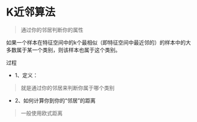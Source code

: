 # K近邻算法
> 通过你的邻居判断你的属性

如果一个样本在特征空间中的k个最相似（即特征空间中最近邻的）的样本中的大多数属于某一个类别，则该样本也属于这个类别。

过程

- 1、定义：
>  就是通过你的邻居来判断你属于哪个类别
- 2、如何计算你到你的“邻居”的距离
> 一般使用欧式距离